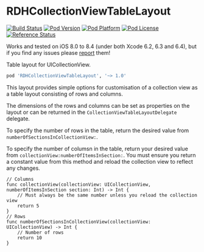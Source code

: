 RDHCollectionViewTableLayout 
===========================
[![Build Status](https://travis-ci.org/rhodgkins/RDHCollectionViewTableLayout.svg?branch=master)](https://travis-ci.org/rhodgkins/RDHCollectionViewTableLayout)
[![Pod Version](http://img.shields.io/cocoapods/v/RDHCollectionViewTableLayout.svg)](http://cocoadocs.org/docsets/RDHCollectionViewTableLayout/)
[![Pod Platform](http://img.shields.io/cocoapods/p/RDHCollectionViewTableLayout.svg)](http://cocoadocs.org/docsets/RDHCollectionViewTableLayout/)
[![Pod License](http://img.shields.io/cocoapods/l/RDHCollectionViewTableLayout.svg)](http://opensource.org/licenses/MIT)
[![Reference Status](https://www.versioneye.com/objective-c/rdhcollectionviewtablelayout/reference_badge.svg)](https://www.versioneye.com/objective-c/rdhcollectionviewtablelayout/references)

Works and tested on iOS 8.0 to 8.4 (under both Xcode 6.2, 6.3 and 6.4), but if you find any issues please [report](https://github.com/rhodgkins/RDHCollectionViewTableLayout/issues) them!

Table layout for UICollectionView.
``` ruby 
pod 'RDHCollectionViewTableLayout', '~> 1.0'
```

This layout provides simple options for customisation of a collection view as a table layout consisting of rows and columns.

The dimensions of the rows and columns can be set as properties on the layout or can be returned in the `CollectionViewTableLayoutDelegate` delegate.

To specify the number of rows in the table, return the desired value from `numberOfSectionsInCollectionView:`.

To specify the number of columsn in the table, return your desired value from `collectionView:numberOfItemsInSection:`.
You must ensure you return a constant value from this method and reload the collection view to reflect any changes.

```
// Columns
func collectionView(collectionView: UICollectionView, numberOfItemsInSection section: Int) -> Int {
    // Must always be the same number unless you reload the collection view
    return 5
}
// Rows
func numberOfSectionsInCollectionView(collectionView: UICollectionView) -> Int {
    // Number of rows
    return 10
}
```
